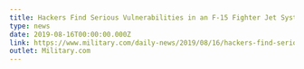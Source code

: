```yaml
---
title: Hackers Find Serious Vulnerabilities in an F-15 Fighter Jet System
type: news
date: 2019-08-16T00:00:00.000Z
link: https://www.military.com/daily-news/2019/08/16/hackers-find-serious-vulnerabilities-f-15-fighter-jet-system.html
outlet: Military.com
---
```

